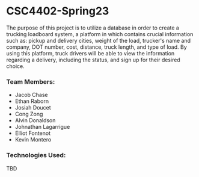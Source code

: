 # CSC4402-Spring23

The purpose of this project is to utilize a database in order to create a trucking loadboard system, 
a platform in which contains crucial information such as: 
pickup and delivery cities, weight of the load, trucker's name and company, DOT number, cost, distance, truck length, and type of load.  By using this platform, truck drivers will be able to view the information regarding a delivery, including the status, and sign up for their desired choice.


### Team Members:
- Jacob Chase
- Ethan Raborn
- Josiah Doucet
- Cong Zong
- Alvin Donaldson
- Johnathan Lagarrigue
- Elliot Fontenot
- Kevin Montero




### Technologies Used:
TBD

